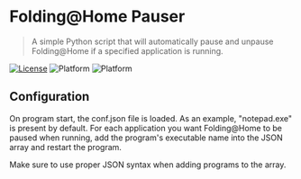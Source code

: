 # Folding@Home Pauser

> A simple Python script that will automatically pause and unpause Folding@Home if a specified application is running.

[![License](https://img.shields.io/github/license/Caboose700/FAHPauser)](http://badges.mit-license.org) ![Platform](https://img.shields.io/badge/python-v3.8.1-blue) ![Platform](https://img.shields.io/badge/platform-Windows-brightgreen)

## Configuration
On program start, the conf.json file is loaded. As an example, "notepad.exe" is present by default. For each application
you want Folding@Home to be paused when running, add the program's executable name into the JSON array and restart the program.

Make sure to use proper JSON syntax when adding programs to the array.
